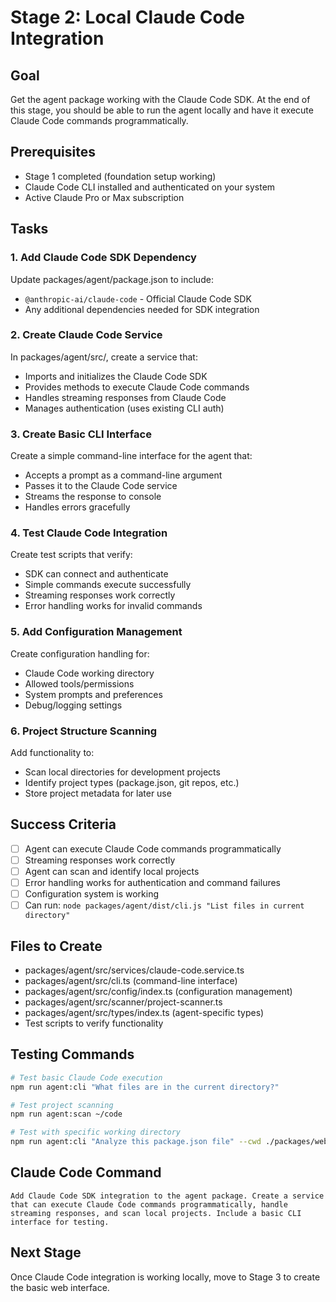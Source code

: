 # Stage 2: Local Claude Code Integration

## Goal
Get the agent package working with the Claude Code SDK. At the end of this stage, you should be able to run the agent locally and have it execute Claude Code commands programmatically.

## Prerequisites
- Stage 1 completed (foundation setup working)
- Claude Code CLI installed and authenticated on your system
- Active Claude Pro or Max subscription

## Tasks

### 1. Add Claude Code SDK Dependency
Update packages/agent/package.json to include:
- `@anthropic-ai/claude-code` - Official Claude Code SDK
- Any additional dependencies needed for SDK integration

### 2. Create Claude Code Service
In packages/agent/src/, create a service that:
- Imports and initializes the Claude Code SDK
- Provides methods to execute Claude Code commands
- Handles streaming responses from Claude Code
- Manages authentication (uses existing CLI auth)

### 3. Create Basic CLI Interface
Create a simple command-line interface for the agent that:
- Accepts a prompt as a command-line argument
- Passes it to the Claude Code service
- Streams the response to console
- Handles errors gracefully

### 4. Test Claude Code Integration
Create test scripts that verify:
- SDK can connect and authenticate
- Simple commands execute successfully
- Streaming responses work correctly
- Error handling works for invalid commands

### 5. Add Configuration Management
Create configuration handling for:
- Claude Code working directory
- Allowed tools/permissions
- System prompts and preferences
- Debug/logging settings

### 6. Project Structure Scanning
Add functionality to:
- Scan local directories for development projects
- Identify project types (package.json, git repos, etc.)
- Store project metadata for later use

## Success Criteria
- [ ] Agent can execute Claude Code commands programmatically
- [ ] Streaming responses work correctly
- [ ] Agent can scan and identify local projects
- [ ] Error handling works for authentication and command failures
- [ ] Configuration system is working
- [ ] Can run: `node packages/agent/dist/cli.js "List files in current directory"`

## Files to Create
- packages/agent/src/services/claude-code.service.ts
- packages/agent/src/cli.ts (command-line interface)
- packages/agent/src/config/index.ts (configuration management)
- packages/agent/src/scanner/project-scanner.ts
- packages/agent/src/types/index.ts (agent-specific types)
- Test scripts to verify functionality

## Testing Commands
```bash
# Test basic Claude Code execution
npm run agent:cli "What files are in the current directory?"

# Test project scanning
npm run agent:scan ~/code

# Test with specific working directory
npm run agent:cli "Analyze this package.json file" --cwd ./packages/web
```

## Claude Code Command
```
Add Claude Code SDK integration to the agent package. Create a service that can execute Claude Code commands programmatically, handle streaming responses, and scan local projects. Include a basic CLI interface for testing.
```

## Next Stage
Once Claude Code integration is working locally, move to Stage 3 to create the basic web interface.
